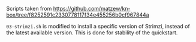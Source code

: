 Scripts taken from https://github.com/matzew/kn-box/tree/f8252591c2330778117f34e455256b0cf967844a

`03-strimzi.sh` is modified to install a specific version of Strimzi, instead of the latest available version.
This is done for stability of the quickstart.
